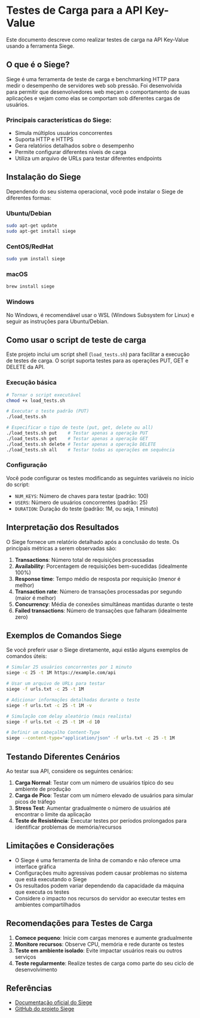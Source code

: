 # Testes de Carga para a API Key-Value

Este documento descreve como realizar testes de carga na API Key-Value usando a ferramenta Siege.

## O que é o Siege?

Siege é uma ferramenta de teste de carga e benchmarking HTTP para medir o desempenho de servidores web sob pressão. Foi desenvolvida para permitir que desenvolvedores web meçam o comportamento de suas aplicações e vejam como elas se comportam sob diferentes cargas de usuários.

### Principais características do Siege:

- Simula múltiplos usuários concorrentes
- Suporta HTTP e HTTPS
- Gera relatórios detalhados sobre o desempenho
- Permite configurar diferentes níveis de carga
- Utiliza um arquivo de URLs para testar diferentes endpoints

## Instalação do Siege

Dependendo do seu sistema operacional, você pode instalar o Siege de diferentes formas:

### Ubuntu/Debian
```bash
sudo apt-get update
sudo apt-get install siege
```

### CentOS/RedHat
```bash
sudo yum install siege
```

### macOS
```bash
brew install siege
```

### Windows
No Windows, é recomendável usar o WSL (Windows Subsystem for Linux) e seguir as instruções para Ubuntu/Debian.

## Como usar o script de teste de carga

Este projeto inclui um script shell (`load_tests.sh`) para facilitar a execução de testes de carga. O script suporta testes para as operações PUT, GET e DELETE da API.

### Execução básica

```bash
# Tornar o script executável
chmod +x load_tests.sh

# Executar o teste padrão (PUT)
./load_tests.sh

# Especificar o tipo de teste (put, get, delete ou all)
./load_tests.sh put    # Testar apenas a operação PUT
./load_tests.sh get    # Testar apenas a operação GET
./load_tests.sh delete # Testar apenas a operação DELETE
./load_tests.sh all    # Testar todas as operações em sequência
```

### Configuração

Você pode configurar os testes modificando as seguintes variáveis no início do script:

- `NUM_KEYS`: Número de chaves para testar (padrão: 100)
- `USERS`: Número de usuários concorrentes (padrão: 25)
- `DURATION`: Duração do teste (padrão: 1M, ou seja, 1 minuto)

## Interpretação dos Resultados

O Siege fornece um relatório detalhado após a conclusão do teste. Os principais métricas a serem observadas são:

1. **Transactions**: Número total de requisições processadas
2. **Availability**: Porcentagem de requisições bem-sucedidas (idealmente 100%)
3. **Response time**: Tempo médio de resposta por requisição (menor é melhor)
4. **Transaction rate**: Número de transações processadas por segundo (maior é melhor)
5. **Concurrency**: Média de conexões simultâneas mantidas durante o teste
6. **Failed transactions**: Número de transações que falharam (idealmente zero)

## Exemplos de Comandos Siege

Se você preferir usar o Siege diretamente, aqui estão alguns exemplos de comandos úteis:

```bash
# Simular 25 usuários concorrentes por 1 minuto
siege -c 25 -t 1M https://example.com/api

# Usar um arquivo de URLs para testar
siege -f urls.txt -c 25 -t 1M

# Adicionar informações detalhadas durante o teste
siege -f urls.txt -c 25 -t 1M -v

# Simulação com delay aleatório (mais realista)
siege -f urls.txt -c 25 -t 1M -d 10

# Definir um cabeçalho Content-Type
siege --content-type="application/json" -f urls.txt -c 25 -t 1M
```

## Testando Diferentes Cenários

Ao testar sua API, considere os seguintes cenários:

1. **Carga Normal**: Testar com um número de usuários típico do seu ambiente de produção
2. **Carga de Pico**: Testar com um número elevado de usuários para simular picos de tráfego
3. **Stress Test**: Aumentar gradualmente o número de usuários até encontrar o limite da aplicação
4. **Teste de Resistência**: Executar testes por períodos prolongados para identificar problemas de memória/recursos

## Limitações e Considerações

- O Siege é uma ferramenta de linha de comando e não oferece uma interface gráfica
- Configurações muito agressivas podem causar problemas no sistema que está executando o Siege
- Os resultados podem variar dependendo da capacidade da máquina que executa os testes
- Considere o impacto nos recursos do servidor ao executar testes em ambientes compartilhados

## Recomendações para Testes de Carga

1. **Comece pequeno**: Inicie com cargas menores e aumente gradualmente
2. **Monitore recursos**: Observe CPU, memória e rede durante os testes
3. **Teste em ambiente isolado**: Evite impactar usuários reais ou outros serviços
4. **Teste regularmente**: Realize testes de carga como parte do seu ciclo de desenvolvimento

## Referências

- [Documentação oficial do Siege](https://www.joedog.org/siege-manual/)
- [GitHub do projeto Siege](https://github.com/JoeDog/siege) 
